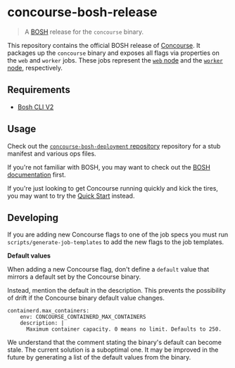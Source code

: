 # concourse-bosh-release

> A [BOSH](https://bosh.io) release for the `concourse` binary.

This repository contains the official BOSH release of
[Concourse](https://concourse-ci.org). It packages up the `concourse` binary
and exposes all flags via properties on the `web` and `worker` jobs. These jobs
represent the [`web` node](https://concourse-ci.org/concourse-web.html) and the
[`worker` node](https://concourse-ci.org/concourse-worker.html), respectively.


## Requirements

- [Bosh CLI V2](https://bosh.io/docs/cli-v2.html#install)


## Usage

Check out the [`concourse-bosh-deployment`
repository](https://github.com/concourse/concourse-bosh-deployment) repository
for a stub manifest and various ops files.

If you're not familiar with BOSH, you may want to check out the [BOSH
documentation](https://bosh.io/docs/) first.

If you're just looking to get Concourse running quickly and kick the tires, you
may want to try the [Quick Start](https://concourse-ci.org/install.html)
instead.

## Developing

If you are adding new Concourse flags to one of the job specs you must run `scripts/generate-job-templates` to add the new flags to the job templates.

**Default values**

When adding a new Concourse flag, don't define a `default` value that mirrors a default set by the Concourse binary. 

Instead, mention the default in the description. This prevents the possibility of drift if the Concourse binary default value changes.

```
containerd.max_containers:
    env: CONCOURSE_CONTAINERD_MAX_CONTAINERS
    description: |
      Maximum container capacity. 0 means no limit. Defaults to 250.
```

We understand that the comment stating the binary's default can become stale. The current solution is a suboptimal one. It may be improved in the future by generating a list of the default values from the binary.

